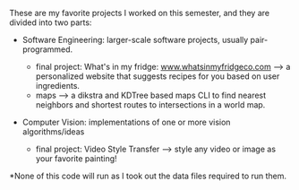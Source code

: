 These are my favorite projects I worked on this semester, and they are divided into two parts:

- Software Engineering: larger-scale software projects, usually pair-programmed.
    - final project: What's in my fridge: www.whatsinmyfridgeco.com --> a personalized website that suggests recipes for you based on user ingredients.
    - maps --> a dikstra and KDTree based maps CLI to find nearest neighbors and shortest routes to intersections in a world map. 

- Computer Vision: implementations of one or more vision algorithms/ideas
    - final project: Video Style Transfer --> style any video or image as your favorite painting!


*None of this code will run as I took out the data files required to run them.


 
 
